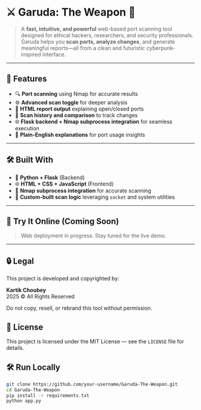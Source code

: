 # ⚔ Garuda: The Weapon 🦅  

> A **fast, intuitive, and powerful** web-based port scanning tool designed for ethical hackers, researchers, and security professionals.  
> Garuda helps you **scan ports, analyze changes**, and generate meaningful reports—all from a clean and futuristic cyberpunk-inspired interface.  

---

## 🚀 Features
- 🔍 **Port scanning** using Nmap for accurate results  
- ⚙ **Advanced scan toggle** for deeper analysis  
- 📄 **HTML report output** explaining open/closed ports  
- 💾 **Scan history and comparison** to track changes  
- 🌐 **Flask backend + Nmap subprocess integration** for seamless execution  
- 🧠 **Plain-English explanations** for port usage insights  

---

## 🛠 Built With
- 🐍 **Python + Flask** (Backend)  
- 🌐 **HTML + CSS + JavaScript** (Frontend)  
- 🧠 **Nmap subprocess integration** for accurate scanning  
- 🔧 **Custom-built scan logic** leveraging `socket` and system utilities  

---

## 🚀 Try It Online (Coming Soon)
> Web deployment in progress. Stay tuned for the live demo.  

---
## 🔒 Legal
This project is developed and copyrighted by:

**Kartik Choubey**  
2025 © All Rights Reserved

Do not copy, resell, or rebrand this tool without permission.

## 📄 License
This project is licensed under the MIT License — see the `LICENSE` file for details.

## 🛠 Run Locally  

```bash
git clone https://github.com/your-username/Garuda-The-Weapon.git
cd Garuda-The-Weapon
pip install -r requirements.txt
python app.py
